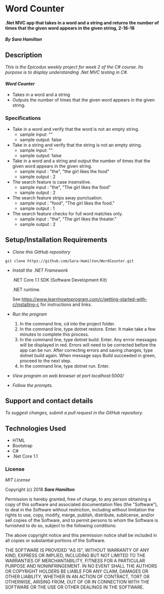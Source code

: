 # Word Counter

#### .Net MVC app that takes in a word and a string and returns the number of times that the given word appears in the given string, 2-16-18

#### _By Sara Hamilton_

## Description

_This is the Epicodus weekly project for week 2 of the C# course. Its purpose is to display understanding .Net MVC testing in C#._

#### _Word Counter_
* Takes in a word and a string
* Outputs the number of times that the given word appears in the given string.

### Specifications

* Take in a word and verify that the word is not an empty string.
  * sample input: ""
  * sample output: false
* Take in a string and verify that the string is not an empty string.
  * sample input: ""
  * sample output: false
* Take in a word and a string and output the number of times that the given word appears in the given string.
  * sample input : "the", "the girl likes the food"
  * sample output : 2
* The search feature is case insensitive.
  * sample input : "the", "The girl likes the food"
  * sample output : 2
* The search feature strips away punctuation.
  * sample input : "food", "The girl likes the food."
  * sample output : 1
* The search feature checks for full word matches only.
  * sample input : "the", "The girl likes the theater."
  * sample output : 2

## Setup/Installation Requirements

* _Clone this GitHub repository_

```
git clone https://github.com/Sara-Hamilton/WordCounter.git
```

* _Install the .NET Framework_

  .NET Core 1.1 SDK (Software Development Kit)

  .NET runtime.

  See https://www.learnhowtoprogram.com/c/getting-started-with-c/installing-c for instructions and links.

* _Run the program_
  1. In the command line, cd into the project folder.
  2. In the command line, type dotnet restore. Enter.  It make take a few minutes to complete this process.
  3. In the command line, type dotnet build. Enter. Any errror messages will be displayed in red.  Errors will need to be corrected before the app can be run. After correcting errors and saving changes, type dotnet build again.  When message says Build succeeded in green, proceed to the next step.
  4. In the command line, type dotnet run. Enter.

* _View program on web browser at port localhost:5000/_

* _Follow the prompts._

## Support and contact details

_To suggest changes, submit a pull request in the GitHub repository._

## Technologies Used

* HTML
* Bootstrap
* C#
* .Net Core 1.1

### License

*MIT License*

Copyright (c) 2018 **_Sara Hamilton_**

Permission is hereby granted, free of charge, to any person obtaining a copy
of this software and associated documentation files (the "Software"), to deal
in the Software without restriction, including without limitation the rights
to use, copy, modify, merge, publish, distribute, sublicense, and/or sell
copies of the Software, and to permit persons to whom the Software is
furnished to do so, subject to the following conditions:

The above copyright notice and this permission notice shall be included in all
copies or substantial portions of the Software.

THE SOFTWARE IS PROVIDED "AS IS", WITHOUT WARRANTY OF ANY KIND, EXPRESS OR
IMPLIED, INCLUDING BUT NOT LIMITED TO THE WARRANTIES OF MERCHANTABILITY,
FITNESS FOR A PARTICULAR PURPOSE AND NONINFRINGEMENT. IN NO EVENT SHALL THE
AUTHORS OR COPYRIGHT HOLDERS BE LIABLE FOR ANY CLAIM, DAMAGES OR OTHER
LIABILITY, WHETHER IN AN ACTION OF CONTRACT, TORT OR OTHERWISE, ARISING FROM,
OUT OF OR IN CONNECTION WITH THE SOFTWARE OR THE USE OR OTHER DEALINGS IN THE
SOFTWARE.
